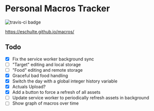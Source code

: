 Personal Macros Tracker
=======================

![travis-ci badge](https://travis-ci.com/eschulte/macros.svg?branch=main)

https://eschulte.github.io/macros/

## Todo

- [X] Fix the service worker background sync
- [ ] "Target" editing and local storage
- [ ] "Food" editing and remote storage
- [X] Graceful bad food handling
- [X] Switch the day with a global integer history variable
- [X] Actuals Upload?
- [X] Add a button to force a refresh of all assets
- [ ] Update service worker to periodically refresh assets in background
- [ ] Show graph of macros over time

